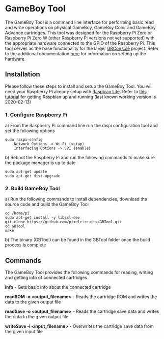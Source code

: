 # GameBoy Tool
The GameBoy Tool is a command line interface for performing basic read and write operations on physical GameBoy, GameBoy Color and GameBoy Advance cartridges. This tool was designed for the Raspberry Pi Zero or Raspberry Pi Zero W (other Raspberry Pi versions not yet supported) with the appropriate hardware connected to the GPIO of the Raspberry Pi. This tool serves as the base functionality for the larger [GBConsole](https://github.com/pixelcircuits/GBConsole) project. Refer to the additional documentation [here](https://github.com/pixelcircuits/GBConsole_Documentation) for information on setting up the hardware.

## Installation
Please follow these steps to install and setup the GameBoy Tool. You will need your Raspberry Pi already setup with [Raspbian Lite](https://www.raspberrypi.org/downloads/raspbian/). Refer to [this tutorial](https://www.raspberrypi.org/documentation/installation/installing-images/README.md) for getting Raspbian up and running (last known working version is 2020-02-13)

### 1. Configure Raspberry Pi
a) From the Raspberry Pi command line run the raspi configuration tool and set the following options
```
sudo raspi-config
	Network Options -> Wi-Fi (setup)
	Interfacing Options -> SPI (enable)
```
b) Reboot the Raspberry Pi and run the following commands to make sure the package manager is up to date
```
sudo apt-get update
sudo apt-get dist-upgrade
```

### 2. Build GameBoy Tool
a) Run the following commands to install dependencies, download the source code and build the GameBoy Tool
```
cd /home/pi
sudo apt-get install -y libssl-dev
git clone https://github.com/pixelcircuits/GBTool.git
cd GBTool
make
```
b) The binary (GBTool) can be found in the GBTool folder once the build process is complete

## Commands
The GameBoy Tool provides the following commands for reading, writing and getting info of connected cartridges

**info** - Gets basic info about the connected cartridge

**readROM -o <output_filename>** - Reads the cartridge ROM and writes the data to the given output file

**readSave -o <output_filename>** - Reads the cartridge save data and writes the data to the given output file

**writeSave -i <input_filename>** - Overwrites the cartridge save data from the given input file
